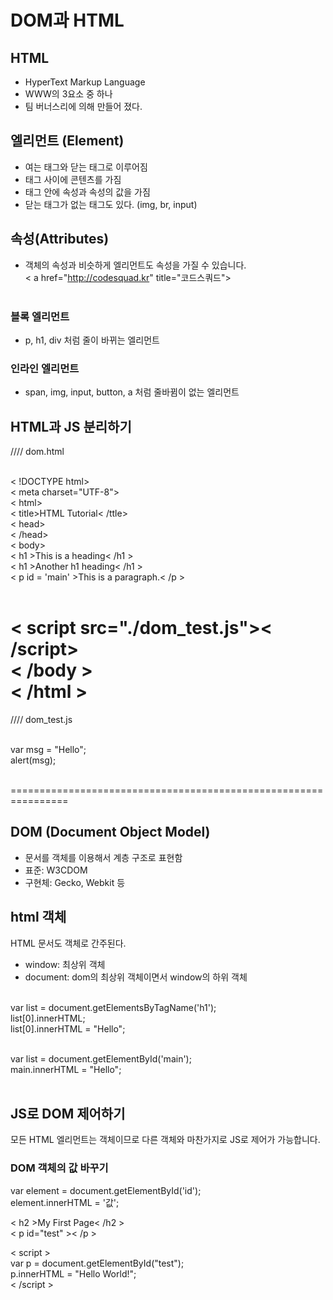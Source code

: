 # DOM과 HTML

## HTML

- HyperText Markup Language
- WWW의 3요소 중 하나
- 팀 버너스리에 의해 만들어 졌다.

## 엘리먼트 (Element)

- 여는 태그와 닫는 태그로 이루어짐
- 태그 사이에 콘텐츠를 가짐
- 태그 안에 속성과 속성의 값을 가짐
- 닫는 태그가 없는 태그도 있다. (img, br, input)

## 속성(Attributes)

- 객체의 속성과 비슷하게 엘리먼트도 속성을 가질 수 있습니다. <br/>
  < a href="http://codesquad.kr" title="코드스쿼드"> <br/><br/>

### 블록 엘리먼트

- p, h1, div 처럼 줄이 바뀌는 엘리먼트

### 인라인 엘리먼트

- span, img, input, button, a 처럼 줄바뀜이 없는 엘리먼트

## HTML과 JS 분리하기

//// dom.html <br/><br/>

< !DOCTYPE html> <br/>
< meta charset="UTF-8"> <br/>
< html> <br/>
< title>HTML Tutorial< /ttle> <br/>
< head> <br/>
< /head> <br/>
< body> <br/>
< h1 >This is a heading< /h1 > <br/>
< h1 >Another h1 heading< /h1 > <br/>
< p id = 'main' >This is a paragraph.< /p > <br/><br/>

< script src="./dom_test.js">< /script> <br/>
< /body > <br/>
< /html > <br/>
================================================================

//// dom_test.js <br/><br/>

var msg = "Hello"; <br/>
alert(msg); <br/><br/>

================================================================

## DOM (Document Object Model)

- 문서를 객체를 이용해서 계층 구조로 표현함
- 표준: W3CDOM
- 구현체: Gecko, Webkit 등

## html 객체

HTML 문서도 객체로 간주된다. <br/>

- window: 최상위 객체
- document: dom의 최상위 객체이면서 window의 하위 객체 <br/><br/>

var list = document.getElementsByTagName('h1'); <br/>
list[0].innerHTML; <br/>
list[0].innerHTML = "Hello"; <br/><br/>

var list = document.getElementById('main'); <br/>
main.innerHTML = "Hello"; <br/><br/>

## JS로 DOM 제어하기

모든 HTML 엘리먼트는 객체이므로 다른 객체와 마찬가지로 JS로 제어가 가능합니다.

### DOM 객체의 값 바꾸기

var element = document.getElementById('id'); <br/>
element.innerHTML = '값'; <br/>

< h2 >My First Page< /h2 > <br/>
< p id="test" >< /p > <br/>

< script > <br/>
var p = document.getElementById("test"); <br/>
p.innerHTML = "Hello World!"; <br/>
< /script > <br/>
